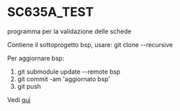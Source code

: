 # SC635A_TEST

programma per la validazione delle schede

Contiene il sottoprogetto bsp, usare: git clone --recursive

Per aggiornare bsp:
1. git submodule update --remote bsp
1. git commit -am 'aggiornato bsp'
1. git push

Vedi [qui](https://www.atlassian.com/blog/git/git-submodules-workflows-tips)
